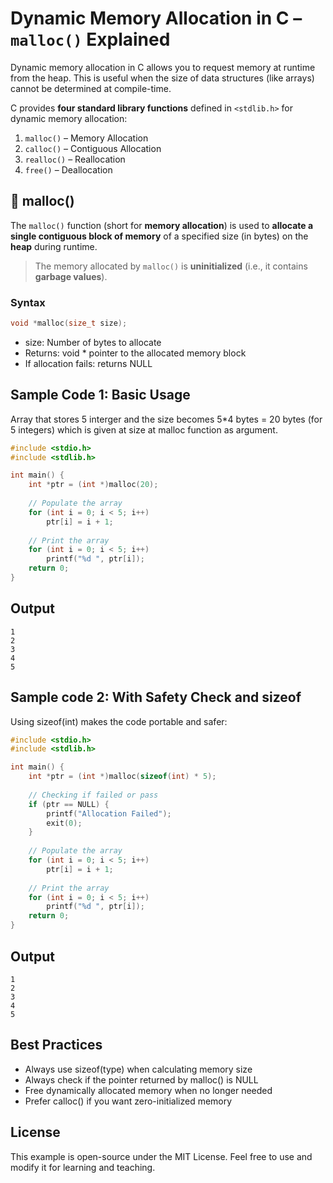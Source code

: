 # Dynamic Memory Allocation in C – `malloc()` Explained

Dynamic memory allocation in C allows you to request memory at runtime from the heap. This is useful when the size of data structures (like arrays) cannot be determined at compile-time.

C provides **four standard library functions** defined in `<stdlib.h>` for dynamic memory allocation:

1. `malloc()` – Memory Allocation  
2. `calloc()` – Contiguous Allocation  
3. `realloc()` – Reallocation  
4. `free()` – Deallocation

## 📌 malloc()

The `malloc()` function (short for **memory allocation**) is used to **allocate a single contiguous block of memory** of a specified size (in bytes) on the **heap** during runtime.

> The memory allocated by `malloc()` is **uninitialized** (i.e., it contains **garbage values**).

### Syntax
```c
void *malloc(size_t size);
```
- size: Number of bytes to allocate
- Returns: void * pointer to the allocated memory block
- If allocation fails: returns NULL

## Sample Code 1: Basic Usage

Array that stores 5 interger and the size becomes 5*4 bytes = 20 bytes (for 5 integers) which is given at size at malloc function as argument.
``` c
#include <stdio.h>
#include <stdlib.h>

int main() {
    int *ptr = (int *)malloc(20);
    
    // Populate the array
    for (int i = 0; i < 5; i++)
        ptr[i] = i + 1;
        
    // Print the array
    for (int i = 0; i < 5; i++)
        printf("%d ", ptr[i]);
    return 0;
}
```

## Output
```
1
2
3
4
5
```

## Sample code 2: With Safety Check and sizeof

Using sizeof(int) makes the code portable and safer:

```c
#include <stdio.h>
#include <stdlib.h>

int main() {
    int *ptr = (int *)malloc(sizeof(int) * 5);
    
    // Checking if failed or pass
    if (ptr == NULL) {
        printf("Allocation Failed");
        exit(0);
    }
    
    // Populate the array
    for (int i = 0; i < 5; i++)
        ptr[i] = i + 1;
        
    // Print the array
    for (int i = 0; i < 5; i++)
        printf("%d ", ptr[i]);
    return 0;
}
```

## Output
```
1
2
3
4
5
```

## Best Practices

- Always use sizeof(type) when calculating memory size
- Always check if the pointer returned by malloc() is NULL
- Free dynamically allocated memory when no longer needed
- Prefer calloc() if you want zero-initialized memory

## License

This example is open-source under the MIT License.
Feel free to use and modify it for learning and teaching.
